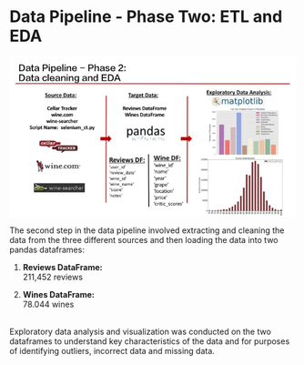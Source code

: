 # Data Pipeline - Phase Two:  ETL and EDA

<img align="center" src="Data_Pipeline_2.jpg">


The second step in the data pipeline involved extracting and cleaning the data from the three different sources and then loading the data into two pandas dataframes:

1. <b>Reviews DataFrame:</b> <br>211,452 reviews

2. <b>Wines DataFrame:</b> <br>78.044 wines

<br>
Exploratory data analysis and visualization was conducted on the two dataframes to understand key characteristics of the data and for purposes of identifying outliers, incorrect data and missing data.
